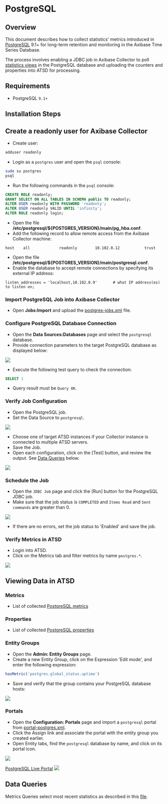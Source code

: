 # PostgreSQL

## Overview

This document describes how to collect statistics' metrics introduced in [PostgreSQL](http://www.mysql.com/) 9.1+ for long-term retention and monitoring in the Axibase Time Series Database.

The process involves enabling a JDBC job in Axibase Collector to poll [statistics views](https://www.postgresql.org/docs/9.1/static/monitoring-stats.html) in the PostgreSQL database and uploading the counters and properties into ATSD for processing.

## Requirements

- PostgreSQL `9.1+`

## Installation Steps

## Create a readonly user for Axibase Collector

* Create user:
```sh
adduser readonly
```

* Login as a `postgres` user and open the `psql` console:

```sh
sudo su postgres
psql
```

* Run the following commands in the `psql` console:

```sql
CREATE ROLE readonly;
GRANT SELECT ON ALL TABLES IN SCHEMA public TO readonly;
ALTER USER readonly WITH PASSWORD 'readonly';
ALTER USER readonly VALID UNTIL 'infinity';
ALTER ROLE readonly login;
```

* Open the file **/etc/postgresql/${POSTGRES_VERSION}/main/pg_hba.conf**.
* Add the following record to allow remote access from the Axibase Collector machine:

```
host    all             readonly        10.102.0.12           trust
```

* Open the file **/etc/postgresql/${POSTGRES_VERSION}/main/postgresql.conf**.
* Enable the database to accept remote connections by specifying its external IP address:

```
listen_addresses = 'localhost,10.102.0.9'		# what IP address(es) to listen on;
```

### Import PostgreSQL Job into Axibase Collector

* Open **Jobs:Import** and upload the [postgres-jobs.xml](postgres-jobs.xml) file.

### Configure PostgreSQL Database Connection

* Open the **Data Sources:Databases** page and select the `postgresql` database.
* Provide connection parameters to the target PostgreSQL database as displayed below:

![](images/postgres-datasource.png)

* Execute the following test query to check the connection:

```SQL
SELECT 1
```
* Query result must be `Query OK`.

### Verify Job Configuration

* Open the PostgreSQL job.
* Set the Data Source to `postgresql`.

![](images/postgres-jdbc-job.png)

* Choose one of target ATSD instances if your Collector instance is connected to multiple ATSD servers.
* Save the Job.
* Open each configuration, click on the [Test] button, and review the output. See [Data Queries](#data-queries) below.

![](images/test_result.png)

### Schedule the Job

* Open the `JDBC Job` page and click the [Run] button for the PostgreSQL JDBC job.
* Make sure that the job status is `COMPLETED` and `Items Read` and `Sent commands` are greater than 0.

![](images/test_run.png)

* If there are no errors, set the job status to 'Enabled' and save the job.

### Verify Metrics in ATSD

* Login into ATSD.
* Click on the Metrics tab and filter metrics by name `postgres.*`.

![](images/postgres-metrics.png)

## Viewing Data in ATSD

### Metrics

* List of collected [PostgreSQL metrics](metric-list.md)

### Properties

* List of collected [PostgreSQL properties](properties-list.md)

### Entity Groups

* Open the **Admin: Entity Groups** page.
* Create a new Entity Group, click on the Expression 'Edit mode', and enter the following expression:

```javascript
hasMetric('postgres.global_status.uptime')
```

* Save and verify that the group contains your PostgreSQL database hosts:

![](images/postgres-entity-group.png)

### Portals

* Open the **Configuration: Portals** page and import a `postgresql` portal from [portal-postgres.xml](portal-postgres.xml).
* Click the Assign link and associate the portal with the entity group you created earlier.
* Open Entity tabs, find the `postgresql` database by name, and click on its portal icon.

![](images/postgres-portal-icon.png)

[PostgreSQL Live Portal](http://apps.axibase.com/chartlab/070b4941)
![](images/postgres-portal.png)


## Data Queries

Metrics Queries select most recent statistics as described in this [file](data-queries.md).
